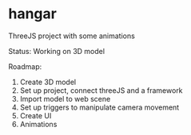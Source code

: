 # hangar

ThreeJS project with some animations

Status: Working on 3D model

Roadmap:

1. Create 3D model
2. Set up project, connect threeJS and a framework
3. Import model to web scene
4. Set up triggers to manipulate camera movement
5. Create UI
6. Animations
